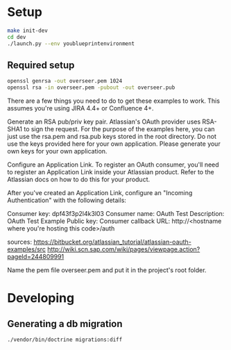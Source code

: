 # Setup

```bash
make init-dev
cd dev
./launch.py --env youblueprintenvironment
```

## Required setup

```bash
openssl genrsa -out overseer.pem 1024
openssl rsa -in overseer.pem -pubout -out overseer.pub
```

There are a few things you need to do to get these examples to work. This assumes you're using JIRA 4.4+ or Confluence 4+.

Generate an RSA pub/priv key pair. Atlassian's OAuth provider uses RSA-SHA1 to sign the request. For the purpose of the examples here, you can just use the rsa.pem and rsa.pub keys stored in the root directory. Do not use the keys provided here for your own application. Please generate your own keys for your own application.

Configure an Application Link. To register an OAuth consumer, you'll need to register an Application Link inside your Atlassian product. Refer to the Atlassian docs on how to do this for your product.

After you've created an Application Link, configure an "Incoming Authentication" with the following details:

 Consumer key:          dpf43f3p2l4k3l03
 Consumer name:         OAuth Test
 Description:           OAuth Test Example
 Public key:            <paste the contents of rsa.pub>
 Consumer callback URL: http://<hostname where you're hosting this code>/auth

sources:
https://bitbucket.org/atlassian_tutorial/atlassian-oauth-examples/src
http://wiki.scn.sap.com/wiki/pages/viewpage.action?pageId=244809991

Name the pem file overseer.pem and put it in the project's root folder.

# Developing

## Generating a db migration

```bash
./vendor/bin/doctrine migrations:diff
```